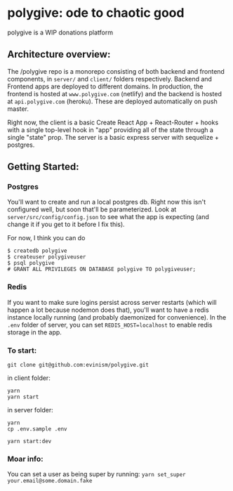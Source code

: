 # polygive: ode to chaotic good

polygive is a WIP donations platform

## Architecture overview:
The /polygive repo is a monorepo consisting of both backend and frontend components, in `server/` and `client/` folders respectively. Backend and Frontend apps are deployed to  different domains. In production, the frontend is hosted at `www.polygive.com` (netlify) and the backend is hosted at `api.polygive.com` (heroku). These are deployed automatically on push master.

Right now, the client is a basic Create React App + React-Router + hooks with a single top-level hook in "app" providing all of the state through a single "state" prop. The server is a basic express server with sequelize + postgres.

## Getting Started:

### Postgres
You'll want to create and run a local postgres db. Right now this isn't configured well, but soon that'll be parameterized. Look at `server/src/config/config.json` to see what the app is expecting (and change it if you get to it before I fix this).

For now, I think you can do

```
$ createdb polygive
$ createuser polygiveuser
$ psql polygive
# GRANT ALL PRIVILEGES ON DATABASE polygive TO polygiveuser;
```

### Redis
If you want to make sure logins persist across server restarts (which will happen a lot because nodemon does that), you'll want to have a redis instance locally running (and probably daemonized for convenience). In the `.env` folder of server, you can set `REDIS_HOST=localhost` to enable redis storage in the app.

### To start:
`git clone git@github.com:evinism/polygive.git`

in client folder:
```
yarn
yarn start
```
in server folder:
```
yarn
cp .env.sample .env

yarn start:dev
```

### Moar info:
You can set a user as being super by running:
`yarn set_super your.email@some.domain.fake`
